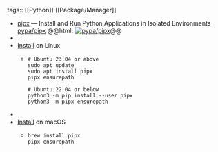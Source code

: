 tags:: [[Python]] [[Package/Manager]]

- [pipx](https://pipx.pypa.io/) — Install and Run Python Applications in Isolated Environments
  [pypa/pipx](https://github.com/pypa/pipx)
  @@html: <a href="https://github.com/pypa/pipx/"><img src="https://github-readme-stats-astronomer.vercel.app/api/pin/?username=pypa&repo=pipx&theme=tokyonight" alt="pypa/pipx"/></a>@@
-
- [Install](https://pipx.pypa.io/stable/#on-linux) on Linux
  - ```shell
    # Ubuntu 23.04 or above
    sudo apt update
    sudo apt install pipx
    pipx ensurepath

    # Ubuntu 22.04 or below
    python3 -m pip install --user pipx
    python3 -m pipx ensurepath
    ```
-
- [Install](https://pipx.pypa.io/stable/#on-macos) on macOS
  - ```shell
    brew install pipx
    pipx ensurepath
    ```
